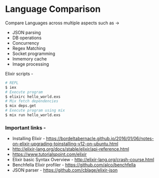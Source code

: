 # Language Comparison
Compare Languages across multiple aspects such as ->
- JSON parsing
- DB operations
- Concurrency
- Regex Matching
- Socket programming
- Inmemory cache
- Image processing

Elixir scripts -
```sh
# REPL
$ iex
# Execute program
$ elixirc hello_world.exs
# Mix fetch dependencies
$ mix deps.get
# Execute program using mix
$ mix run hello_world.exs
```

### Important links -
- Installing Elixir - https://bordeltabernacle.github.io/2016/01/06/notes-on-elixir-upgrading-toinstalling-v12-on-ubuntu.html
- http://elixir-lang.org/docs/stable/elixir/api-reference.html
- https://www.tutorialspoint.com/elixir
- Elixir basic Syntax Overview - http://elixir-lang.org/crash-course.html
- Benchfella Elixir profiler - https://github.com/alco/benchfella
- JSON parser - https://github.com/cblage/elixir-json